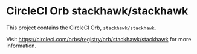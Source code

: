 # CircleCI Orb stackhawk/stackhawk

This project contains the CircleCI Orb, `stackhawk/stackhawk`.

Visit https://circleci.com/orbs/registry/orb/stackhawk/stackhawk for more information.
